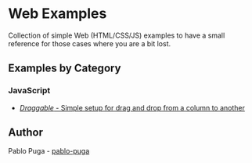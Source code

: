 # Web Examples
Collection of simple Web (HTML/CSS/JS) examples to have a small reference for those cases where you are a bit lost. 

## Examples by Category

### JavaScript
- [*Draggable* - Simple setup for drag and drop from a column to another](js/draggable)


## Author
Pablo Puga - [pablo-puga](https://github.com/pablo-puga)
